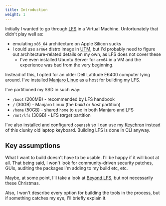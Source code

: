 ```yaml
---
title: Introduction
weight: 1
---
```


Initially I wanted to go through [LFS](/linux/linux-from-scratch/) in a Virtual Machine. Unfortunately that didn't play well as:

- emulating `x86_64` architecture on Apple Silicon sucks
- I could use `arm64` distro image in [UTM](https://getutm.app/), but I'd probably need to figure out architecture-related details on my own, as LFS does not cover these
  - I've even installed Ubuntu Server for `arm64` in a VM and the experience was bad from the very beginning.

Instead of this, I opted for an older Dell Latitude E6400 computer lying around. I've installed [Manjaro Linux](https://manjaro.org/) as a host for building my LFS.

I've partitioned my SSD in such way:

- `/boot` (200MB) - recommended by LFS handbook
- `/` (30GB) - Manjaro Linux (the _build_ or _host_ partition)
- `/home` (50GB) - shared `home` to use in both Manjaro and LFS
- `/mnt/lfs` (30GB) - LFS _target_ partition

I've also installed and configured `openssh` so I can use my [Keychron](/tools/hardware/keychron) instead of this clunky old laptop keyboard. Building LFS is done in CLI anyway.

## Key assumptions

What I want to build doesn't have to be usable. I'll be happy if it will boot at all. That being said, I won't look for community-driven security patches, GUIs, auditing the packages I'm adding to my build etc, etc.

Maybe, at some point, I'll take a look at [Beyond LFS](https://www.linuxfromscratch.org/blfs/), but not necessarily these Christmas.

Also, I won't describe every option for building the tools in the process, but if something catches my eye, I'll briefly explain it.
